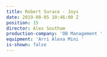 ```yaml
---
title: Robert Surace - Joys
date: 2019-08-05 10:46:00 Z
position: 15
director: Alex Southam
production-company: 'OB Management '
equipment: 'Arri Alexa Mini '
is-shown: false
---
```


